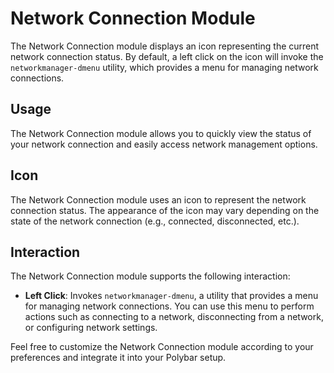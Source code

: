 # Network Connection Module

The Network Connection module displays an icon representing the current network connection status. By default, a left click on the icon will invoke the `networkmanager-dmenu` utility, which provides a menu for managing network connections.

## Usage

The Network Connection module allows you to quickly view the status of your network connection and easily access network management options.

## Icon

The Network Connection module uses an icon to represent the network connection status. The appearance of the icon may vary depending on the state of the network connection (e.g., connected, disconnected, etc.).

## Interaction

The Network Connection module supports the following interaction:

- **Left Click**: Invokes `networkmanager-dmenu`, a utility that provides a menu for managing network connections. You can use this menu to perform actions such as connecting to a network, disconnecting from a network, or configuring network settings.

Feel free to customize the Network Connection module according to your preferences and integrate it into your Polybar setup.